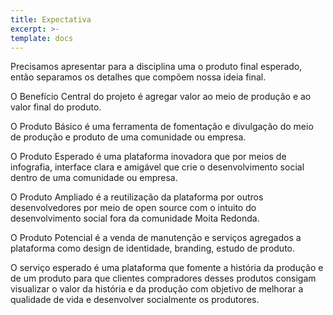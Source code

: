 ```yaml
---
title: Expectativa
excerpt: >-
template: docs
---
```

Precisamos apresentar para a disciplina uma o produto final esperado, então separamos os detalhes que compõem nossa ideia final.

O Benefício Central do projeto é agregar valor ao meio de produção e ao valor final do
produto.

O Produto Básico é uma ferramenta de fomentação e divulgação do meio de produção
e produto de uma comunidade ou empresa.

O Produto Esperado é uma plataforma inovadora que por meios de infografia, interface
clara e amigável que crie o desenvolvimento social dentro de uma comunidade ou
empresa.

O Produto Ampliado é a reutilização da plataforma por outros desenvolvedores por
meio de open source com o intuito do desenvolvimento social fora da comunidade
Moita Redonda.

O Produto Potencial é a venda de manutenção e serviços agregados a plataforma
como design de identidade, branding, estudo de produto.

O serviço esperado é uma plataforma que fomente a história da produção e de um
produto para que clientes compradores desses produtos consigam visualizar o valor
da história e da produção com objetivo de melhorar a qualidade de vida e desenvolver
socialmente os produtores.


